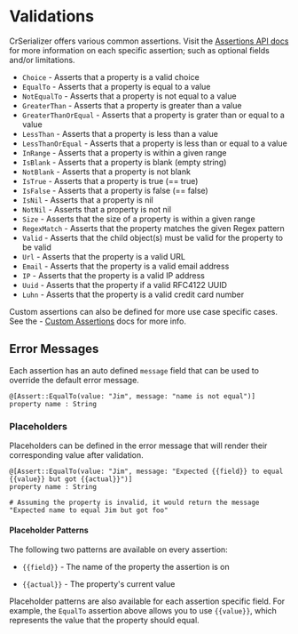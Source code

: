 # Validations

CrSerializer offers various common assertions.  Visit the [Assertions API docs](https://blacksmoke16.github.io/CrSerializer/CrSerializer/Assertions.html) for more information on each specific assertion; such as optional fields and/or limitations.

* `Choice` - Asserts that a property is a valid choice
* `EqualTo` - Asserts that a property is equal to a value
* `NotEqualTo` - Asserts that a property is not equal to a value
* `GreaterThan` - Asserts that a property is greater than a value
* `GreaterThanOrEqual` - Asserts that a property is grater than or equal to a value
* `LessThan` - Asserts that a property is less than a value
* `LessThanOrEqual` - Asserts that a property is less than or equal to a value
* `InRange` - Asserts that a property is within a given range
* `IsBlank` - Asserts that a property is blank (empty string)
* `NotBlank` - Asserts that a property is not blank
* `IsTrue` - Asserts that a property is true (== true)
* `IsFalse` - Asserts that a property is false (== false)
* `IsNil` - Asserts that a property is nil
* `NotNil` - Asserts that a property is not nil
* `Size` - Asserts that the size of a property is within a given range
* `RegexMatch` - Asserts that the property matches the given Regex pattern
* `Valid` - Asserts that the child object(s) must be valid for the property to be valid
* `Url` - Asserts that the property is a valid URL
* `Email` - Asserts that the property is a valid email address
* `IP` - Asserts that the property is a valid IP address
* `Uuid` - Asserts that the property if a valid RFC4122 UUID
* `Luhn` - Asserts that the property is a valid credit card number

Custom assertions can also be defined for more use case specific cases.  See the - [Custom Assertions](./custom_assertions.md) docs for more info.

## Error Messages

Each assertion has an auto defined `message` field that can be used to override the default error message.  

```
@[Assert::EqualTo(value: "Jim", message: "name is not equal")]
property name : String
```

### Placeholders

Placeholders can be defined in the error message that will render their corresponding value after validation.

```crystal
@[Assert::EqualTo(value: "Jim", message: "Expected {{field}} to equal {{value}} but got {{actual}}")]
property name : String

# Assuming the property is invalid, it would return the message
"Expected name to equal Jim but got foo"

```

#### Placeholder Patterns

The following two patterns are available on every assertion:

* `{{field}}` - The name of the property the assertion is on

* `{{actual}}` - The property's current value

Placeholder patterns are also available for each assertion specific field.  For example, the `EqualTo` assertion above allows you to use `{{value}}`, which represents the value that the property should equal.
